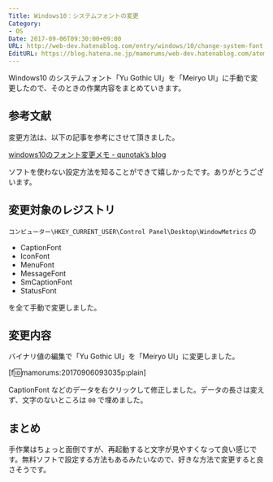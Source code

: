 ```yaml
---
Title: Windows10：システムフォントの変更
Category:
- OS
Date: 2017-09-06T09:30:00+09:00
URL: http://web-dev.hatenablog.com/entry/windows/10/change-system-font
EditURL: https://blog.hatena.ne.jp/mamorums/web-dev.hatenablog.com/atom/entry/8599973812295439558
---
```


Windows10 のシステムフォント「Yu Gothic UI」を「Meiryo UI」に手動で変更したので、そのときの作業内容をまとめていきます。


## 参考文献
変更方法は、以下の記事を参考にさせて頂きました。

[windows10のフォント変更メモ - qunotak’s blog](http://qunotak.hatenablog.com/entry/2016/08/05/020704)

ソフトを使わない設定方法を知ることができて嬉しかったです。ありがとうございます。


## 変更対象のレジストリ
`コンピューター\HKEY_CURRENT_USER\Control Panel\Desktop\WindowMetrics` の

- CaptionFont
- IconFont
- MenuFont
- MessageFont
- SmCaptionFont
- StatusFont

を全て手動で変更しました。


## 変更内容
バイナリ値の編集で「Yu Gothic UI」を「Meiryo UI」に変更しました。

[f:id:mamorums:20170906093035p:plain]

CaptionFont などのデータを右クリックして修正しました。データの長さは変えず、文字のないところは `00` で埋めました。


## まとめ
手作業はちょっと面倒ですが、再起動すると文字が見やすくなって良い感じです。無料ソフトで設定する方法もあるみたいなので、好きな方法で変更すると良さそうです。
